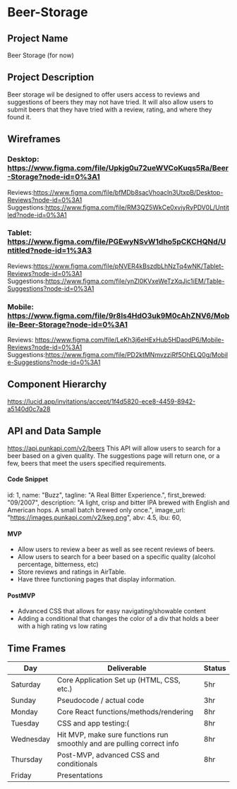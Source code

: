 # Beer-Storage

   
## Project Name

Beer Storage (for now)

## Project Description

Beer storage wil be designed to offer users access to reviews and suggestions of beers they may not have tried. It will also allow users to submit beers that they have tried with a review, rating, and where they found it. 

## Wireframes

### Desktop: https://www.figma.com/file/Upkjg0u72ueWVCoKuqs5Ra/Beer-Storage?node-id=0%3A1
  Reviews:https://www.figma.com/file/bfMDb8sacVhoacln3UtxpB/Desktop-Reviews?node-id=0%3A1
  Suggestions:https://www.figma.com/file/RM3QZ5WkCe0xvjyRyPDV0L/Untitled?node-id=0%3A1
### Tablet: https://www.figma.com/file/PGEwyNSvW1dho5pCKCHQNd/Untitled?node-id=1%3A3
  Reviews:https://www.figma.com/file/pNVER4kBszdbLhNzTq4wNK/Tablet-Reviews?node-id=0%3A1
  Suggestions:https://www.figma.com/file/ynZl0KVxeWeTzXqJic1iEM/Table-Suggestions?node-id=0%3A1
### Mobile: https://www.figma.com/file/9r8ls4HdO3uk9M0cAhZNV6/Mobile-Beer-Storage?node-id=0%3A1
  Reviews: https://www.figma.com/file/LeKh3j6eHExHub5HDaodP6/Mobile-Reviews?node-id=0%3A1
  Suggestions:https://www.figma.com/file/PD2ktMNmvzziRf5OhELQ0g/Mobile-Suggestions?node-id=0%3A1

## Component Hierarchy
https://lucid.app/invitations/accept/1f4d5820-ece8-4459-8942-a5140d0c7a28

## API and Data Sample
https://api.punkapi.com/v2/beers
This API will allow users to search for a beer based on a given quality. The suggestions page will return one, or a few, beers that meet the users specified requirements. 

#### Code Snippet
id: 1,
name: "Buzz",
tagline: "A Real Bitter Experience.",
first_brewed: "09/2007",
description: "A light, crisp and bitter IPA brewed with English and American hops. A small batch brewed only once.",
image_url: "https://images.punkapi.com/v2/keg.png",
abv: 4.5,
ibu: 60,

#### MVP 

- Allow users to review a beer as well as see recent reviews of beers. 
- Allow users to search for a beer based on a specific quality (alcohol percentage, bitterness, etc) 
- Store reviews and ratings in AirTable. 
- Have three functioning pages that display information. 

#### PostMVP  

- Advanced CSS that allows for easy navigating/showable content 
- Adding a conditional that changes the color of a div that holds a beer with a high rating vs low rating

## Time Frames

|  Day | Deliverable | Status
|---|---| ---|
|Saturday| Core Application Set up (HTML, CSS, etc.)  | 5hr
|Sunday| Pseudocode / actual code | 3hr
|Monday| Core React functions/methods/rendering | 8hr
|Tuesday| CSS and app testing:( | 8hr
|Wednesday| Hit MVP, make sure functions run smoothly and are pulling correct info  | 8hr
|Thursday| Post-MVP, advanced CSS and conditionals | 8hr
|Friday| Presentations | 



